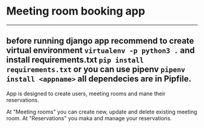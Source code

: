 # Meeting room booking app
---

before running django app recommend to create virtual environment `virtualenv -p python3 .` and install requirements.txt `pip install requirements.txt` or you can use pipenv `pipenv install <appname>` all dependecies are in Pipfile.
---
App is designed to create users, meeting rooms and mane their reservations.

At "Meeting rooms" you can create new, update and delete existing meeting room.
At "Reservations" you maka and manage your reservations.

